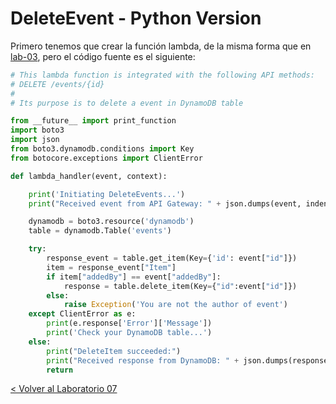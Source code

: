 # DeleteEvent - Python Version

Primero tenemos que crear la función lambda, de la misma forma que en [lab-03](../lambda-functions-python/EventsList), pero el código fuente es el siguiente:

```python
# This lambda function is integrated with the following API methods:
# DELETE /events/{id}
#
# Its purpose is to delete a event in DynamoDB table

from __future__ import print_function
import boto3
import json
from boto3.dynamodb.conditions import Key
from botocore.exceptions import ClientError

def lambda_handler(event, context):

    print('Initiating DeleteEvents...')
    print("Received event from API Gateway: " + json.dumps(event, indent=2))

    dynamodb = boto3.resource('dynamodb')
    table = dynamodb.Table('events')

    try:
	    response_event = table.get_item(Key={'id': event["id"]})
	    item = response_event["Item"]
	    if item["addedBy"] == event["addedBy"]:
	        response = table.delete_item(Key={"id":event["id"]})
	    else:
	        raise Exception('You are not the author of event')
    except ClientError as e:
	    print(e.response['Error']['Message'])
	    print('Check your DynamoDB table...')
    else:
	    print("DeleteItem succeeded:")
	    print("Received response from DynamoDB: " + json.dumps(response, indent=2))
	    return
```


[< Volver al Laboratorio 07 ](../../lab-07)
